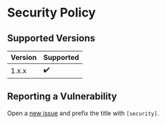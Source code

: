 # Security Policy

## Supported Versions

| Version | Supported          |
|---------|--------------------|
| 1.x.x   | :heavy_check_mark: |

## Reporting a Vulnerability

Open a [new
issue](https://github.com/soywod/react-use-bireducer/issues) and
prefix the title with `[security]`.
